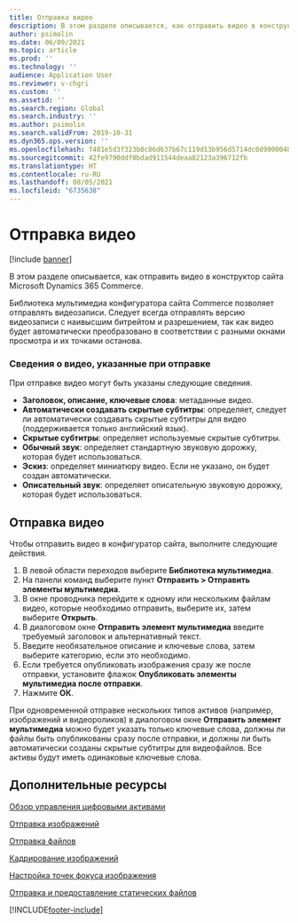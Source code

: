 ```yaml
---
title: Отправка видео
description: В этом разделе описывается, как отправить видео в конструктор сайта Microsoft Dynamics 365 Commerce.
author: psimolin
ms.date: 06/09/2021
ms.topic: article
ms.prod: ''
ms.technology: ''
audience: Application User
ms.reviewer: v-chgri
ms.custom: ''
ms.assetid: ''
ms.search.region: Global
ms.search.industry: ''
ms.author: psimolin
ms.search.validFrom: 2019-10-31
ms.dyn365.ops.version: ''
ms.openlocfilehash: f481e5d3f323b0c86d637b67c119d13b956d5714dc0d990004834e2be05b370e
ms.sourcegitcommit: 42fe9790ddf0bdad911544deaa82123a396712fb
ms.translationtype: HT
ms.contentlocale: ru-RU
ms.lasthandoff: 08/05/2021
ms.locfileid: "6735638"
---
```

# <a name="upload-videos"></a>Отправка видео

[!include [banner](includes/banner.md)]

В этом разделе описывается, как отправить видео в конструктор сайта Microsoft Dynamics 365 Commerce.

Библиотека мультимедиа конфигуратора сайта Commerce позволяет отправлять видеозаписи. Следует всегда отправлять версию видеозаписи с наивысшим битрейтом и разрешением, так как видео будет автоматически преобразовано в соответствии с разными окнами просмотра и их точками останова.

### <a name="video-information-specified-during-upload"></a>Сведения о видео, указанные при отправке

При отправке видео могут быть указаны следующие сведения.

- **Заголовок, описание, ключевые слова**: метаданные видео.
- **Автоматически создавать скрытые субтитры**: определяет, следует ли автоматически создавать скрытые субтитры для видео (поддерживается только английский язык). 
- **Скрытые субтитры**: определяет используемые скрытые субтитры.
- **Обычный звук**: определяет стандартную звуковую дорожку, которая будет использоваться.
- **Эскиз**: определяет миниатюру видео. Если не указано, он будет создан автоматически.
- **Описательный звук**: определяет описательную звуковую дорожку, которая будет использоваться.

## <a name="upload-a-video"></a>Отправка видео

Чтобы отправить видео в конфигуратор сайта, выполните следующие действия.

1. В левой области переходов выберите **Библиотека мультимедиа**.
1. На панели команд выберите пункт **Отправить \> Отправить элементы мультимедиа**.
1. В окне проводника перейдите к одному или нескольким файлам видео, которые необходимо отправить, выберите их, затем выберите **Открыть**.
1. В диалоговом окне **Отправить элемент мультимедиа** введите требуемый заголовок и альтернативный текст.
1. Введите необязательное описание и ключевые слова, затем выберите категорию, если это необходимо. 
1. Если требуется опубликовать изображения сразу же после отправки, установите флажок **Опубликовать элементы мультимедиа после отправки**.
1. Нажмите **ОК**.

При одновременной отправке нескольких типов активов (например, изображений и видеороликов) в диалоговом окне **Отправить элемент мультимедиа** можно будет указать только ключевые слова, должны ли файлы быть опубликованы сразу после отправки, и должны ли быть автоматически созданы скрытые субтитры для видеофайлов. Все активы будут иметь одинаковые ключевые слова.

## <a name="additional-resources"></a>Дополнительные ресурсы

[Обзор управления цифровыми активами](dam-overview.md)

[Отправка изображений](dam-upload-images.md)

[Отправка файлов](dam-upload-files.md)

[Кадрирование изображений](dam-crop-images.md)

[Настройка точек фокуса изображения](dam-custom-focal-point.md)

[Отправка и предоставление статических файлов](upload-serve-static-files.md)


[!INCLUDE[footer-include](../includes/footer-banner.md)]
